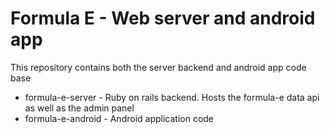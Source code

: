 # Formula E - Web server and android app #

This repository contains both the server backend and android app code base

* formula-e-server - Ruby on rails backend. Hosts the formula-e data api as well as the admin panel
* formula-e-android - Android application code 